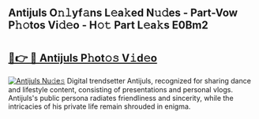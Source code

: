 ## Antijuls O𝚗𝚕yf𝚊ns L𝚎a𝚔ed N𝚞𝚍es - Part-Vow P𝚑𝚘tos Vi𝚍𝚎o - H𝚘𝚝 Part L𝚎a𝚔s E0Bm2

# <h2><a href="http://kf27tf.oniu.top/?m=Antijuls">🔗👉 🔴 Antijuls P𝚑ot𝚘𝚜 V𝚒d𝚎o</a></h2>

[![Antijuls Nu𝚍e𝚜](https://i.imgur.com/0qMVB7G.gif)](http://kf27tf.oniu.top/?m=Antijuls)
Digital trendsetter Antijuls, recognized for sharing dance and lifestyle content, consisting of presentations and personal vlogs. Antijuls's public persona radiates friendliness and sincerity, while the intricacies of his private life remain shrouded in enigma.  
